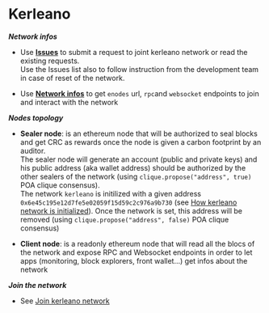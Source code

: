 # Kerleano

***Network infos***

  *  Use **[Issues](https://gitlab.com/saturnproject/externalgrp/pocr/kerleano/-/issues)** to submit a request to joint kerleano network or read the existing requests.   
      Use the Issues list also to follow instruction from the development team in case of reset of the network.

  *  Use **[Network infos](https://gitlab.com/saturnproject/externalgrp/global_qna/-/wikis/Networks-infos)** to get `enodes` url, `rpc`and `websocket` endpoints to join and interact with the network

***Nodes topology***


- **Sealer node**: is an ethereum node that will be authorized to seal blocks and get CRC as rewards once the node is given a carbon footprint by an auditor.     
The sealer node will generate an account (public and private keys) and his public address (aka wallet address) should be authorized by the other sealers of the network (using `clique.propose("address", true)` POA clique consensus).    
The network `kerleano` is initilized with a given address `0x6e45c195e12d7fe5e02059f15d59c2c976a9b730` (see [How kerleano network is initialized](docs/init_Kerleano_network.md)). 
Once the network is set, this address will be removed (using `clique.propose("address", false)` POA clique consensus)

- **Client node**: is a readonly ethereum node that will read all the blocs of the network and expose RPC and Websocket endpoints in order to let apps (monitoring, block explorers, front wallet...) get infos about the network


***Join the network***

  * See [Join kerleano network](docs/join_Kerleano_network.md)
